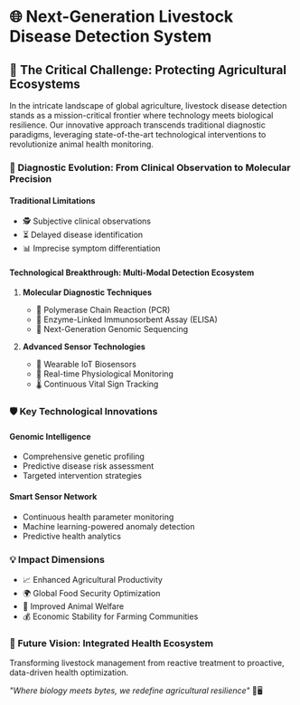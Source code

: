 # 🌐 Next-Generation Livestock Disease Detection System

## 🚨 The Critical Challenge: Protecting Agricultural Ecosystems

In the intricate landscape of global agriculture, livestock disease detection stands as a mission-critical frontier where technology meets biological resilience. Our innovative approach transcends traditional diagnostic paradigms, leveraging state-of-the-art technological interventions to revolutionize animal health monitoring.

### 🔬 Diagnostic Evolution: From Clinical Observation to Molecular Precision

#### Traditional Limitations
- 🕵️ Subjective clinical observations
- ⏳ Delayed disease identification
- 📊 Imprecise symptom differentiation

#### Technological Breakthrough: Multi-Modal Detection Ecosystem
1. **Molecular Diagnostic Techniques**
   - 🧬 Polymerase Chain Reaction (PCR)
   - 🔬 Enzyme-Linked Immunosorbent Assay (ELISA)
   - 🧬 Next-Generation Genomic Sequencing

2. **Advanced Sensor Technologies**
   - 🤖 Wearable IoT Biosensors
   - 📡 Real-time Physiological Monitoring
   - 🌡️ Continuous Vital Sign Tracking

### 🛡️ Key Technological Innovations

#### Genomic Intelligence
- Comprehensive genetic profiling
- Predictive disease risk assessment
- Targeted intervention strategies

#### Smart Sensor Network
- Continuous health parameter monitoring
- Machine learning-powered anomaly detection
- Predictive health analytics

### 💡 Impact Dimensions
- 📈 Enhanced Agricultural Productivity
- 🌍 Global Food Security Optimization
- 🐄 Improved Animal Welfare
- 💰 Economic Stability for Farming Communities

### 🚀 Future Vision: Integrated Health Ecosystem
Transforming livestock management from reactive treatment to proactive, data-driven health optimization.

*"Where biology meets bytes, we redefine agricultural resilience"* 🧬🖥️
